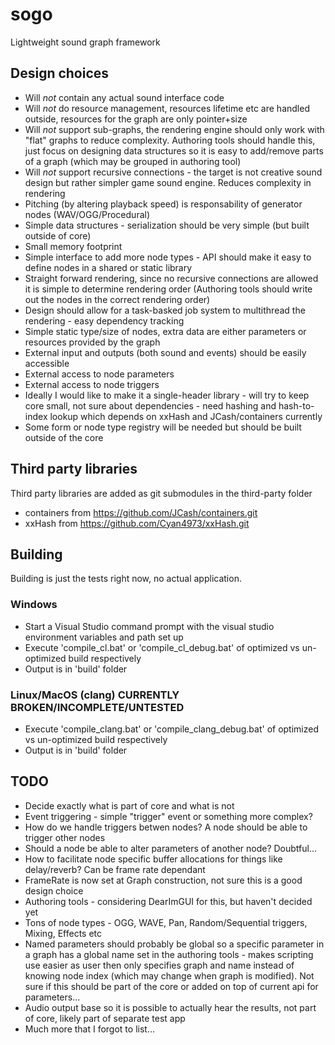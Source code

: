 # sogo
Lightweight sound graph framework

## Design choices

* Will *not* contain any actual sound interface code
* Will *not* do resource management, resources lifetime etc are handled outside, resources for the graph are only pointer+size
* Will *not* support sub-graphs, the rendering engine should only work with "flat" graphs to reduce complexity. Authoring tools should handle this, just focus on designing data structures so it is easy to add/remove parts of a graph (which may be grouped in authoring tool)
* Will *not* support recursive connections - the target is not creative sound design but rather simpler game sound engine. Reduces complexity in rendering
* Pitching (by altering playback speed) is responsability of generator nodes (WAV/OGG/Procedural)
* Simple data structures - serialization should be very simple (but built outside of core)
* Small memory footprint
* Simple interface to add more node types - API should make it easy to define nodes in a shared or static library
* Straight forward rendering, since no recursive connections are allowed it is simple to determine rendering order (Authoring tools should write out the nodes in the correct rendering order)
* Design should allow for a task-basked job system to multithread the rendering - easy dependency tracking
* Simple static type/size of nodes, extra data are either parameters or resources provided by the graph
* External input and outputs (both sound and events) should be easily accessible
* External access to node parameters
* External access to node triggers
* Ideally I would like to make it a single-header library - will try to keep core small, not sure about dependencies - need hashing and hash-to-index lookup which depends on xxHash and JCash/containers currently
* Some form or node type registry will be needed but should be built outside of the core

## Third party libraries

Third party libraries are added as git submodules in the third-party folder

* containers from https://github.com/JCash/containers.git
* xxHash from https://github.com/Cyan4973/xxHash.git

## Building

Building is just the tests right now, no actual application.

### Windows

* Start a Visual Studio command prompt with the visual studio environment variables and path set up
* Execute 'compile_cl.bat' or 'compile_cl_debug.bat' of optimized vs un-optimized build respectively
* Output is in 'build' folder

### Linux/MacOS (clang) CURRENTLY BROKEN/INCOMPLETE/UNTESTED

* Execute 'compile_clang.bat' or 'compile_clang_debug.bat' of optimized vs un-optimized build respectively
* Output is in 'build' folder

## TODO

* Decide exactly what is part of core and what is not
* Event triggering - simple "trigger" event or something more complex?
* How do we handle triggers betwen nodes? A node should be able to trigger other nodes
* Should a node be able to alter parameters of another node? Doubtful...
* How to facilitate node specific buffer allocations for things like delay/reverb? Can be frame rate dependant
* FrameRate is now set at Graph construction, not sure this is a good design choice
* Authoring tools - considering DearImGUI for this, but haven't decided yet
* Tons of node types - OGG, WAVE, Pan, Random/Sequential triggers, Mixing, Effects etc
* Named parameters should probably be global so a specific parameter in a graph has a global name set in the authoring tools - makes scripting use easier as user then only specifies graph and name instead of knowing node index (which may change when graph is modified). Not sure if this should be part of the core or added on top of current api for parameters...
* Audio output base so it is possible to actually hear the results, not part of core, likely part of separate test app
* Much more that I forgot to list...
